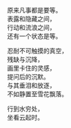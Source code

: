 <p class="has-line-data" data-line-start="2" data-line-end="6">原来凡事都是要等。<br>
表露和隐藏之间，<br>
行动和流浪之间，<br>
还有一个状态是等。</p>
<p class="has-line-data" data-line-start="7" data-line-end="13">忍耐不可触摸的真空，<br>
残缺与沉降，<br>
画里卡住的灵感，<br>
提问后的沉默。<br>
与其垂泪和放逐，<br>
不如静置至雪花飘落。</p>
<p class="has-line-data" data-line-start="14" data-line-end="16">行到水穷处，<br>
坐看云起时。</p>

